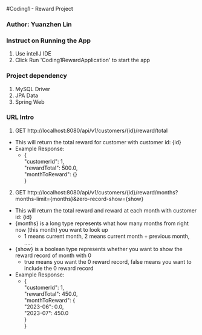 #Coding1 - Reward Project

### Author: Yuanzhen Lin

### Instruct on Running the App
1. Use intellJ IDE
2. Click Run 'Coding1RewardApplication' to start the app


### Project dependency
1. MySQL Driver
2. JPA Data 
3. Spring Web

### URL Intro
1. GET http://localhost:8080/api/v1/customers/{id}/reward/total
- This will return the total reward for customer with customer id: {id}
- Example Response:
  - {\
    "customerId": 1,\
    "rewardTotal": 500.0,\
    "monthToReward": {}\
    }

2. GET http://localhost:8080/api/v1/customers/{id}/reward/months?months-limit={months}&zero-record-show={show}
- This will return the total reward and reward at each month with customer id: {id}
- {months} is a long type represents what how many months from right now (this month) you want to look up
  - 1 means current month, 2 means current month + previous month, .....
- {show} is a boolean type represents whether you want to show the reward record of month with 0
  - true means you want the 0 reward record, false means you want to include the 0 reward record
- Example Response: 
  - {\
    "customerId": 1,\
    "rewardTotal": 450.0,\
    "monthToReward": {\
    "2023-06": 0.0,\
    "2023-07": 450.0\
    }\
    }